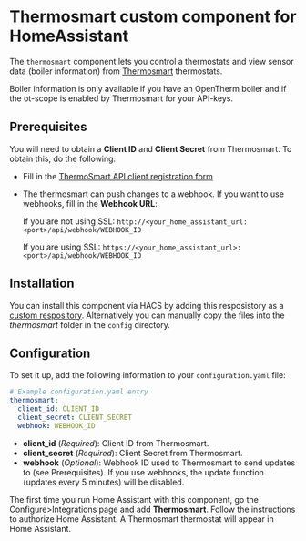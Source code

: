 # Thermosmart custom component for HomeAssistant
The `thermosmart` component lets you control a thermostats and view sensor data (boiler information) from [Thermosmart](https://www.thermosmart.com) thermostats. 

<p class='note'>
Boiler information is only available if you have an OpenTherm boiler and if the ot-scope is enabled by Thermosmart for your API-keys.
</p>

## Prerequisites
You will need to obtain a **Client ID** and **Client Secret** from Thermosmart. To obtain this, do the following:

- Fill in the [ThermoSmart API client registration form](https://docs.google.com/forms/d/e/1FAIpQLScraqXO-gfGMM7COfuMugwmgRlYYsTA292TjwuZctgahCilwQ/viewform?c=0&w=1)
- The thermosmart can push changes to a webhook. If you want to use webhooks, fill in the **Webhook URL**:
  
  If you are not using SSL:
  `http://<your_home_assistant_url:<port>/api/webhook/WEBHOOK_ID`

  If you are using SSL:
  `https://<your_home_assistant_url>:<port>/api/webhook/WEBHOOK_ID`
  
## Installation
You can install this component via HACS by adding this resposistory as a [custom respository](https://github.com/theneweinstein/thermosmart_component.git). Alternatively you can manually copy the files into the *thermosmart* folder in the `config` directory.
  
## Configuration
To set it up, add the following information to your `configuration.yaml` file:

```yaml
# Example configuration.yaml entry
thermosmart:
  client_id: CLIENT_ID
  client_secret: CLIENT_SECRET
  webhook: WEBHOOK_ID
```
- **client_id** (*Required*): Client ID from Thermosmart.
- **client_secret** (*Required*): Client Secret from Thermosmart.
- **webhook** (*Optional*): Webhook ID used to Thermosmart to send updates to (see Prerequisites). If you use webhooks, the update function (updates every 5 minutes) will be disabled.

The first time you run Home Assistant with this component, go the Configure>Integrations page and add **Thermosmart**. Follow the instructions to authorize Home Assistant. A Thermosmart thermostat will appear in Home Assistant.

